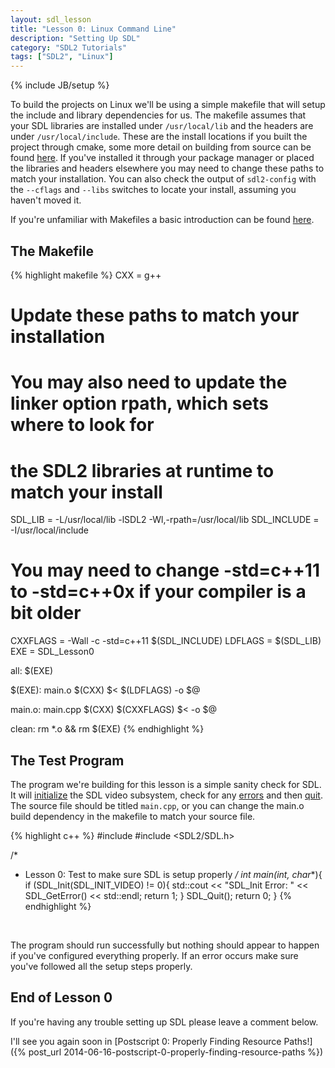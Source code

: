 ```yaml
---
layout: sdl_lesson
title: "Lesson 0: Linux Command Line"
description: "Setting Up SDL"
category: "SDL2 Tutorials"
tags: ["SDL2", "Linux"]
---
```

{% include JB/setup %}

To build the projects on Linux we'll be using a simple makefile that will setup the include and library
dependencies for us. The makefile assumes that your SDL libraries are installed under `/usr/local/lib`
and the headers are under `/usr/local/include`. These are the install locations if you built the
project through cmake, some more detail on building from source can be found [here](http://twinklebear.github.io/sdl2%20tutorials/2013/08/15/lesson-0-linux-command-line/#comment-1053605032). 
If you've installed it through your package manager or placed the libraries 
and headers elsewhere you may need to change these paths to match your installation. You can also check the output
of `sdl2-config` with the `--cflags` and `--libs` switches to locate your install, assuming you haven't moved it.

If you're unfamiliar with Makefiles a basic introduction can be found [here](http://mrbook.org/tutorials/make/).

<!--more-->

The Makefile
-
{% highlight makefile %}
CXX = g++
# Update these paths to match your installation
# You may also need to update the linker option rpath, which sets where to look for
# the SDL2 libraries at runtime to match your install
SDL_LIB = -L/usr/local/lib -lSDL2 -Wl,-rpath=/usr/local/lib
SDL_INCLUDE = -I/usr/local/include
# You may need to change -std=c++11 to -std=c++0x if your compiler is a bit older
CXXFLAGS = -Wall -c -std=c++11 $(SDL_INCLUDE)
LDFLAGS = $(SDL_LIB)
EXE = SDL_Lesson0

all: $(EXE)

$(EXE): main.o
	$(CXX) $< $(LDFLAGS) -o $@

main.o: main.cpp
	$(CXX) $(CXXFLAGS) $< -o $@

clean:
	rm *.o && rm $(EXE)
{% endhighlight %}
<br />

The Test Program
-
The program we're building for this lesson is a simple sanity check for SDL. It will 
[initialize](https://wiki.libsdl.org/SDL_Init) the SDL video subsystem, check for any
[errors](https://wiki.libsdl.org/SDL_GetError) and then [quit](https://wiki.libsdl.org/SDL_Quit).
The source file should be titled `main.cpp`, or you can change the main.o build dependency
in the makefile to match your source file.

{% highlight c++ %}
#include <iostream>
#include <SDL2/SDL.h>

/*
 * Lesson 0: Test to make sure SDL is setup properly
 */
int main(int, char**){
	if (SDL_Init(SDL_INIT_VIDEO) != 0){
		std::cout << "SDL_Init Error: " << SDL_GetError() << std::endl;
		return 1;
	}
	SDL_Quit();
	return 0;
}
{% endhighlight %}
<br />

The program should run successfully but nothing should appear to happen if you've configured everything
properly. If an error occurs make sure you've followed all the setup steps properly.

End of Lesson 0
-
If you're having any trouble setting up SDL please leave a comment below.

I'll see you again soon in [Postscript 0: Properly Finding Resource Paths!]({% post_url 2014-06-16-postscript-0-properly-finding-resource-paths %})

